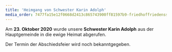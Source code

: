 ```yaml
---
title: 'Heimgang von Schwester Karin Adolph'
media_order: 7477fa15e12f0668d2413c865743900ff81597b9-friedhoffriedensstadtgrabsteine.jpeg
---
```


Am **23. Oktober 2020** wurde unsere **Schwester Karin Adolph** aus der Hauptgemeinde in die ewige Heimat abgerufen.

Der Termin der Abschiedsfeier wird noch bekanntgegeben.

